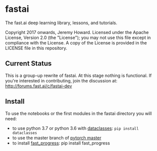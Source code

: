 # fastai

The fast.ai deep learning library, lessons, and tutorials.

Copyright 2017 onwards, Jeremy Howard. Licensed under the Apache License, Version 2.0 (the "License"); you may not use this file except in compliance with the License. A copy of the License is provided in the LICENSE file in this repository.

## Current Status

This is a group-up rewrite of fastai. At this stage nothing is functional. If you're interested in contributing, join the discussion at: http://forums.fast.ai/c/fastai-dev

## Install

To use the notebooks or the first modules in the fastai directory you will need:
- to use python 3.7 or python 3.6 with [dataclasses](https://github.com/ericvsmith/dataclasses): `pip install dataclasses`
- to use the master branch of [pytorch master](https://github.com/pytorch/pytorch#from-source)
- to install [fast_progress](https://github.com/fastai/fast_progress): pip install fast_progress
